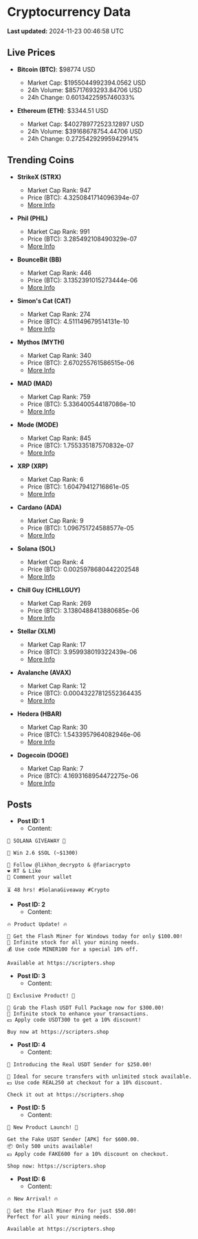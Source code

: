 # Cryptocurrency Data

**Last updated:** 2024-11-23 00:46:58 UTC

## Live Prices
- **Bitcoin (BTC)**: $98774 USD
  - Market Cap: $1955044992394.0562 USD
  - 24h Volume: $85717693293.84706 USD
  - 24h Change: 0.6013422595746033%

- **Ethereum (ETH)**: $3344.51 USD
  - Market Cap: $402789772523.12897 USD
  - 24h Volume: $39168678754.44706 USD
  - 24h Change: 0.27254292995942914%

## Trending Coins
- **StrikeX (STRX)**
  - Market Cap Rank: 947
  - Price (BTC): 4.3250841714096394e-07
  - [More Info](https://www.coingecko.com/en/coins/strike-x)

- **Phil (PHIL)**
  - Market Cap Rank: 991
  - Price (BTC): 3.285492108490329e-07
  - [More Info](https://www.coingecko.com/en/coins/phil)

- **BounceBit (BB)**
  - Market Cap Rank: 446
  - Price (BTC): 3.1352391015273444e-06
  - [More Info](https://www.coingecko.com/en/coins/bouncebit)

- **Simon's Cat (CAT)**
  - Market Cap Rank: 274
  - Price (BTC): 4.511149679514131e-10
  - [More Info](https://www.coingecko.com/en/coins/simons-cat)

- **Mythos (MYTH)**
  - Market Cap Rank: 340
  - Price (BTC): 2.670255761586515e-06
  - [More Info](https://www.coingecko.com/en/coins/mythos)

- **MAD (MAD)**
  - Market Cap Rank: 759
  - Price (BTC): 5.336400544187086e-10
  - [More Info](https://www.coingecko.com/en/coins/mad-2)

- **Mode (MODE)**
  - Market Cap Rank: 845
  - Price (BTC): 1.755335187570832e-07
  - [More Info](https://www.coingecko.com/en/coins/mode)

- **XRP (XRP)**
  - Market Cap Rank: 6
  - Price (BTC): 1.60479412716861e-05
  - [More Info](https://www.coingecko.com/en/coins/xrp)

- **Cardano (ADA)**
  - Market Cap Rank: 9
  - Price (BTC): 1.096751724588577e-05
  - [More Info](https://www.coingecko.com/en/coins/cardano)

- **Solana (SOL)**
  - Market Cap Rank: 4
  - Price (BTC): 0.0025978680442202548
  - [More Info](https://www.coingecko.com/en/coins/solana)

- **Chill Guy (CHILLGUY)**
  - Market Cap Rank: 269
  - Price (BTC): 3.1380488413880685e-06
  - [More Info](https://www.coingecko.com/en/coins/chill-guy)

- **Stellar (XLM)**
  - Market Cap Rank: 17
  - Price (BTC): 3.959938019322439e-06
  - [More Info](https://www.coingecko.com/en/coins/stellar)

- **Avalanche (AVAX)**
  - Market Cap Rank: 12
  - Price (BTC): 0.00043227812552364435
  - [More Info](https://www.coingecko.com/en/coins/avalanche)

- **Hedera (HBAR)**
  - Market Cap Rank: 30
  - Price (BTC): 1.5433957964082946e-06
  - [More Info](https://www.coingecko.com/en/coins/hedera)

- **Dogecoin (DOGE)**
  - Market Cap Rank: 7
  - Price (BTC): 4.1693168954472275e-06
  - [More Info](https://www.coingecko.com/en/coins/dogecoin)

## Posts
- **Post ID: 1**
  - Content:
```
🚀 SOLANA GIVEAWAY 🚀

🎁 Win 2.6 $SOL (~$1300)

🤝 Follow @likhon_decrypto & @fariacrypto
❤️ RT & Like
💬 Comment your wallet

⏳ 48 hrs! #SolanaGiveaway #Crypto
```

- **Post ID: 2**
  - Content:
```
🔥 Product Update! 🔥

🚀 Get the Flash Miner for Windows today for only $100.00!
🔋 Infinite stock for all your mining needs.
💰 Use code MINER100 for a special 10% off.

Available at https://scripters.shop
```

- **Post ID: 3**
  - Content:
```
🎁 Exclusive Product! 🎁

💸 Grab the Flash USDT Full Package now for $300.00!
🎉 Infinite stock to enhance your transactions.
💵 Apply code USDT300 to get a 10% discount!

Buy now at https://scripters.shop
```

- **Post ID: 4**
  - Content:
```
💎 Introducing the Real USDT Sender for $250.00!

💼 Ideal for secure transfers with unlimited stock available.
💵 Use code REAL250 at checkout for a 10% discount.

Check it out at https://scripters.shop
```

- **Post ID: 5**
  - Content:
```
🚀 New Product Launch! 🚀

Get the Fake USDT Sender [APK] for $600.00.
📦 Only 500 units available!
💵 Apply code FAKE600 for a 10% discount on checkout.

Shop now: https://scripters.shop
```

- **Post ID: 6**
  - Content:
```
🔥 New Arrival! 🔥

💸 Get the Flash Miner Pro for just $50.00!
Perfect for all your mining needs.

Available at https://scripters.shop
```

